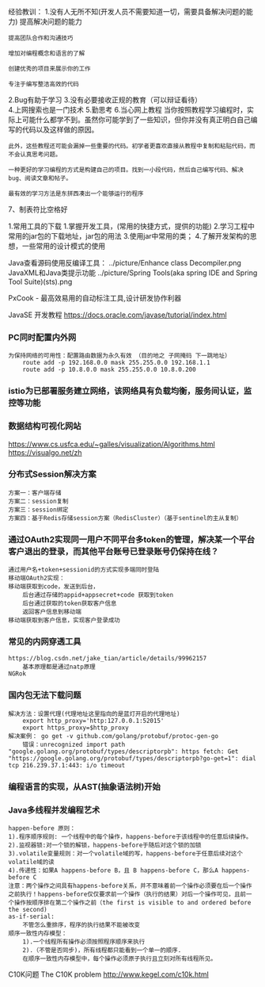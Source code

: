 经验教训：
1.没有人无所不知(开发人员不需要知道一切，需要具备解决问题的能力)
	提高解决问题的能力

	提高团队合作和沟通技巧

	增加对编程概念和语言的了解

	创建优秀的项目来展示你的工作

	专注于编写整洁高效的代码
2.Bug有助于学习
3.没有必要接收正规的教育（可以辩证看待）	
4.上网搜索也是一门技术
5.勤思考
6.当心网上教程
	当你按照教程学习编程时，实际上可能什么都学不到。虽然你可能学到了一些知识，但你并没有真正明白自己编写的代码以及这样做的原因。

	此外，这些教程还可能会漏掉一些重要的代码。初学者更喜欢直接从教程中复制和粘贴代码，而不会认真思考问题。

	一种更好的学习编程的方式是构建自己的项目。找到一小段代码，然后自己编写代码、解决bug、阅读文章和帖子。

	最有效的学习方法是东拼西凑出一个能够运行的程序
7、制表符比空格好


1.常用工具的下载
1.掌握开发工具，(常用的快捷方式，提供的功能)
2.学习工程中常用的jar包的下载地址，jar包的用法
3.使用jar中常用的类；
4.了解开发架构的思想，一些常用的设计模式的使用

Java查看源码使用反编译工具：
../picture/Enhance class Decompiler.png
JavaXML和Java类提示功能
../picture/Spring Tools(aka spring IDE and Spring Tool Suite)(sts).png


PxCook - 最高效易用的自动标注工具,设计研发协作利器

JavaSE 开发教程
	https://docs.oracle.com/javase/tutorial/index.html
### PC同时配置内外网
	为保持网络的可用性：配置路由数据为永久有效 （目的地之 子网掩码 下一跳地址）
		route add -p 192.168.0.0 mask 255.255.0.0 192.168.1.1
		route add -p 10.8.0.0 mask 255.255.0.0 10.8.0.200
### istio为已部署服务建立网络，该网络具有负载均衡，服务间认证，监控等功能


### 数据结构可视化网站
https://www.cs.usfca.edu/~galles/visualization/Algorithms.html
https://visualgo.net/zh

### 分布式Session解决方案
	方案一：客户端存储
	方案二：session复制
	方案三：session绑定
	方案四：基于Redis存储session方案（RedisCluster）（基于sentinel的主从复制）

### 通过OAuth2实现同一用户不同平台多token的管理，解决某一个平台客户退出的登录，而其他平台账号已登录账号仍保持在线？
	通过用户名+token+sessionid的方式实现多端同时登陆
	移动端OAuth2实现：	
	移动端获取到code，发送到后台，
		后台通过存储的appid+appsecret+code 获取到token
		后台通过获取的token获取客户信息
		返回客户信息到移动端
	移动端获取到客户信息，实现客户登录成功

### 常见的内网穿透工具
	https://blog.csdn.net/jake_tian/article/details/99962157
		基本原理都是通过natp原理
	NGRok
### 国内包无法下载问题
	解决方法：设置代理(代理地址这里指向的是蓝灯开启的代理地址)
		export http_proxy='http:127.0.0.1:52015'
		export https_proxy=$http_proxy
	解决案例： go get -v github.com/golang/protobuf/protoc-gen-go
		错误：unrecognized import path "google.golang.org/protobuf/types/descriptorpb": https fetch: Get "https://google.golang.org/protobuf/types/descriptorpb?go-get=1": dial tcp 216.239.37.1:443: i/o timeout
### 编程语言的实现，从AST(抽象语法树)开始

### Java多线程并发编程艺术
	happen-before 原则：
	1).程序顺序规则: 一个线程中的每个操作，happens-before于该线程中的任意后续操作。
	2).监视器锁:对一个锁的解锁，happens-before于随后对这个锁的加锁
	3).volatile变量规则：对一个volatile域的写，happens-before于任意后续对这个volatile域的读
	4).传递性：如果A happens-before B，且 B happens-before C，那么A happens-before C
	注意：两个操作之间具有happens-before关系，并不意味着前一个操作必须要在后一个操作之前执行！happens-before仅仅要求前一个操作（执行的结果）对后一个操作可见，且前一个操作按顺序排在第二个操作之前（the first is visible to and ordered before the second)
	as-if-serial:
		不管怎么重排序，程序的执行结果不能被改变
	顺序一致性内存模型：
		1).一个线程所有操作必须按照程序顺序来执行
		2).（不管是否同步)，所有线程都只能看到一个单一的顺序.
		在顺序一致性内存模型中，每个操作必须原子执行且立刻对所有线程所见。
C10K问题
	The C10K problem
		http://www.kegel.com/c10k.html